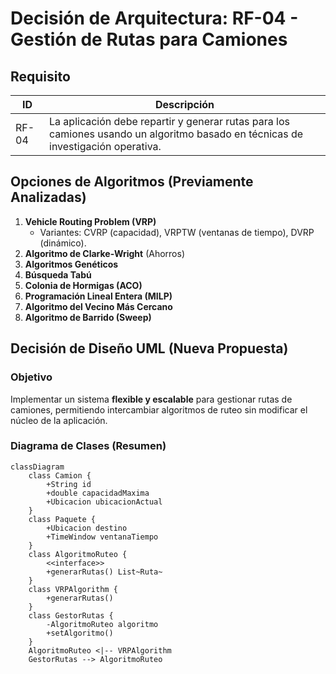 # Decisión de Arquitectura: RF-04 - Gestión de Rutas para Camiones

## **Requisito**
| ID     | Descripción                                                                 |
|--------|-----------------------------------------------------------------------------|
| RF-04  | La aplicación debe repartir y generar rutas para los camiones usando un algoritmo basado en técnicas de investigación operativa. |

## **Opciones de Algoritmos (Previamente Analizadas)**
1. **Vehicle Routing Problem (VRP)**
   - Variantes: CVRP (capacidad), VRPTW (ventanas de tiempo), DVRP (dinámico).
2. **Algoritmo de Clarke-Wright** (Ahorros)
3. **Algoritmos Genéticos**
4. **Búsqueda Tabú**
5. **Colonia de Hormigas (ACO)**
6. **Programación Lineal Entera (MILP)**
7. **Algoritmo del Vecino Más Cercano**
8. **Algoritmo de Barrido (Sweep)**

## **Decisión de Diseño UML (Nueva Propuesta)**
### **Objetivo**
Implementar un sistema **flexible y escalable** para gestionar rutas de camiones, permitiendo intercambiar algoritmos de ruteo sin modificar el núcleo de la aplicación.

### **Diagrama de Clases (Resumen)**
```mermaid
classDiagram
    class Camion {
        +String id
        +double capacidadMaxima
        +Ubicacion ubicacionActual
    }
    class Paquete {
        +Ubicacion destino
        +TimeWindow ventanaTiempo
    }
    class AlgoritmoRuteo {
        <<interface>>
        +generarRutas() List~Ruta~
    }
    class VRPAlgorithm {
        +generarRutas() 
    }
    class GestorRutas {
        -AlgoritmoRuteo algoritmo
        +setAlgoritmo()
    }
    AlgoritmoRuteo <|-- VRPAlgorithm
    GestorRutas --> AlgoritmoRuteo
